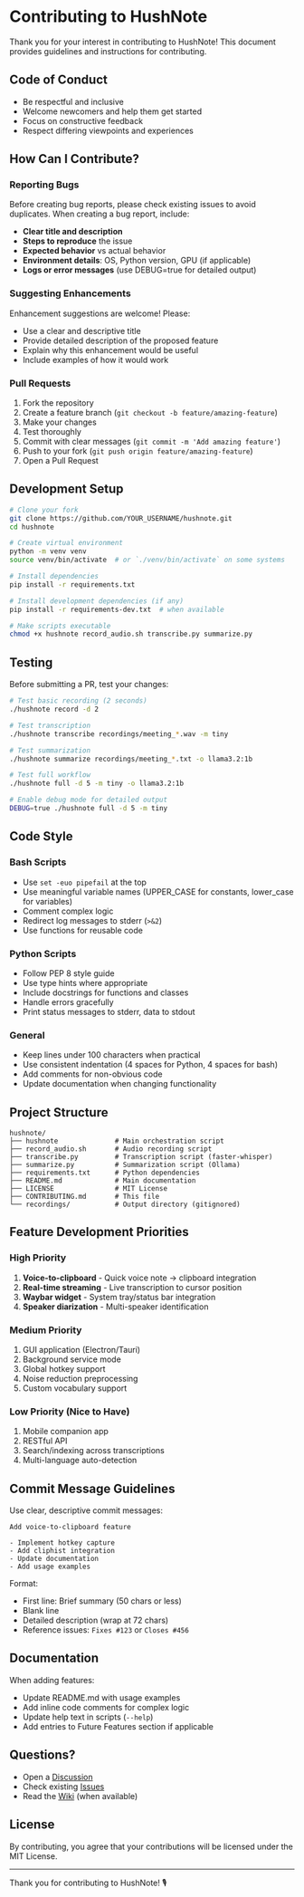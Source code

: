 # Contributing to HushNote

Thank you for your interest in contributing to HushNote! This document provides guidelines and instructions for contributing.

## Code of Conduct

- Be respectful and inclusive
- Welcome newcomers and help them get started
- Focus on constructive feedback
- Respect differing viewpoints and experiences

## How Can I Contribute?

### Reporting Bugs

Before creating bug reports, please check existing issues to avoid duplicates. When creating a bug report, include:

- **Clear title and description**
- **Steps to reproduce** the issue
- **Expected behavior** vs actual behavior
- **Environment details**: OS, Python version, GPU (if applicable)
- **Logs or error messages** (use DEBUG=true for detailed output)

### Suggesting Enhancements

Enhancement suggestions are welcome! Please:

- Use a clear and descriptive title
- Provide detailed description of the proposed feature
- Explain why this enhancement would be useful
- Include examples of how it would work

### Pull Requests

1. Fork the repository
2. Create a feature branch (`git checkout -b feature/amazing-feature`)
3. Make your changes
4. Test thoroughly
5. Commit with clear messages (`git commit -m 'Add amazing feature'`)
6. Push to your fork (`git push origin feature/amazing-feature`)
7. Open a Pull Request

## Development Setup

```bash
# Clone your fork
git clone https://github.com/YOUR_USERNAME/hushnote.git
cd hushnote

# Create virtual environment
python -m venv venv
source venv/bin/activate  # or `./venv/bin/activate` on some systems

# Install dependencies
pip install -r requirements.txt

# Install development dependencies (if any)
pip install -r requirements-dev.txt  # when available

# Make scripts executable
chmod +x hushnote record_audio.sh transcribe.py summarize.py
```

## Testing

Before submitting a PR, test your changes:

```bash
# Test basic recording (2 seconds)
./hushnote record -d 2

# Test transcription
./hushnote transcribe recordings/meeting_*.wav -m tiny

# Test summarization
./hushnote summarize recordings/meeting_*.txt -o llama3.2:1b

# Test full workflow
./hushnote full -d 5 -m tiny -o llama3.2:1b

# Enable debug mode for detailed output
DEBUG=true ./hushnote full -d 5 -m tiny
```

## Code Style

### Bash Scripts
- Use `set -euo pipefail` at the top
- Use meaningful variable names (UPPER_CASE for constants, lower_case for variables)
- Comment complex logic
- Redirect log messages to stderr (`>&2`)
- Use functions for reusable code

### Python Scripts
- Follow PEP 8 style guide
- Use type hints where appropriate
- Include docstrings for functions and classes
- Handle errors gracefully
- Print status messages to stderr, data to stdout

### General
- Keep lines under 100 characters when practical
- Use consistent indentation (4 spaces for Python, 4 spaces for bash)
- Add comments for non-obvious code
- Update documentation when changing functionality

## Project Structure

```
hushnote/
├── hushnote              # Main orchestration script
├── record_audio.sh       # Audio recording script
├── transcribe.py         # Transcription script (faster-whisper)
├── summarize.py          # Summarization script (Ollama)
├── requirements.txt      # Python dependencies
├── README.md             # Main documentation
├── LICENSE               # MIT License
├── CONTRIBUTING.md       # This file
└── recordings/           # Output directory (gitignored)
```

## Feature Development Priorities

### High Priority
1. **Voice-to-clipboard** - Quick voice note → clipboard integration
2. **Real-time streaming** - Live transcription to cursor position
3. **Waybar widget** - System tray/status bar integration
4. **Speaker diarization** - Multi-speaker identification

### Medium Priority
1. GUI application (Electron/Tauri)
2. Background service mode
3. Global hotkey support
4. Noise reduction preprocessing
5. Custom vocabulary support

### Low Priority (Nice to Have)
1. Mobile companion app
2. RESTful API
3. Search/indexing across transcriptions
4. Multi-language auto-detection

## Commit Message Guidelines

Use clear, descriptive commit messages:

```
Add voice-to-clipboard feature

- Implement hotkey capture
- Add cliphist integration
- Update documentation
- Add usage examples
```

Format:
- First line: Brief summary (50 chars or less)
- Blank line
- Detailed description (wrap at 72 chars)
- Reference issues: `Fixes #123` or `Closes #456`

## Documentation

When adding features:
- Update README.md with usage examples
- Add inline code comments for complex logic
- Update help text in scripts (`--help`)
- Add entries to Future Features section if applicable

## Questions?

- Open a [Discussion](https://github.com/peteonrails/hushnote/discussions)
- Check existing [Issues](https://github.com/peteonrails/hushnote/issues)
- Read the [Wiki](https://github.com/peteonrails/hushnote/wiki) (when available)

## License

By contributing, you agree that your contributions will be licensed under the MIT License.

---

Thank you for contributing to HushNote! 🎙️
